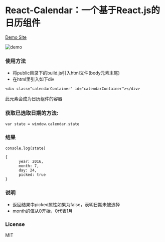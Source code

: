 # React-Calendar：一个基于React.js的日历组件

[Demo Site](http://ycwalker.com/react-calendar/)

![demo](https://github.com/ycwalker/react-calendar/raw/master/demo.gif)

### 使用方法
* 将public目录下的build.js引入html文件(body元素末尾)
* 在html里引入如下div

```<div class="calendarContainer" id="calendarContainer"></div>```

此元素会成为日历组件的容器

### 获取已选取日期的方法:

```var state = window.calendar.state```

### 结果

```console.log(state)```

```
{
      year: 2016,
      month: 7,
      day: 24,
      picked: true
}
```

### 说明
* 返回结果中picked属性如果为false，表明日期未被选择
* month的值从0开始，0代表1月

### License
MIT
